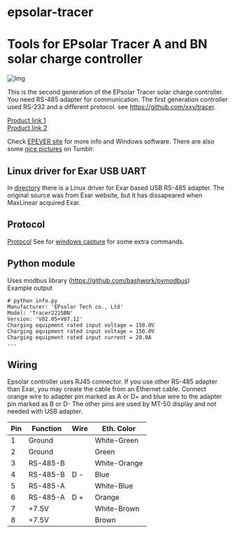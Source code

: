 # epsolar-tracer
Tools for EPsolar Tracer A and BN solar charge controller
===================================================
![Img](img/epsolar_tracer_bn.jpg)

This is the second generation of the EPsolar Tracer solar charge controller. 
You need RS-485 adapter for communication. The first generation controller 
used RS-232 and a different protocol. see https://github.com/xxv/tracer.

[Product link 1](http://www.epsolarpv.com/en/index.php/Product/pro_content/id/573/am_id/136)  
[Product link 2](http://www.epsolarpv.com/en/index.php/Product/index/id/653/am_id/134)  

Check [EPEVER site](https://www.epever.com/) for more info and Windows software.
There are also some [nice pictures](http://gwl-power.tumblr.com/tagged/tracer) on Tumblr.

Linux driver for Exar USB UART
------------------------------
In [directory](xr_usb_serial_common-1a) there is a Linux driver for Exar based USB RS-485 adapter. 
The original source was from Exar website, but it has dissapeared when MaxLinear acquired Exar.

Protocol
--------
[Protocol](archive/1733_modbus_protocol.pdf)
See for [windows capture](archive/epsolar.txt) for some extra commands.

Python module
-------------
Uses modbus library (https://github.com/bashwork/pymodbus)  
Example output
```
# python info.py 
Manufacturer: 'EPsolar Tech co., Ltd'
Model: 'Tracer2215BN'
Version: 'V02.05+V07.12'
Charging equipment rated input voltage = 150.0V
Charging equipment rated input voltage = 150.0V
Charging equipment rated input current = 20.0A
...
```
Wiring
------
Epsolar controller uses RJ45 connector. If you use other RS-485 adapter than Exar, you may create the cable from an Ethernet cable.
Connect orange wire to adapter pin marked as A or D+ and blue wire to the adapter pin marked as B or D-
The other pins are used by MT-50 display and not needed with USB adapter.

| Pin | Function  | Wire  | Eth. Color  	| 
|---	|---        |---	  |---	          |
| 1  	| Ground    |   	  | White-Green   |
| 2  	| Ground    |   	  | Green         |
| 3  	| RS-485-B  |       | White-Orange  |
| 4  	| RS-485-B  | D - 	| Blue          |
| 5  	| RS-485-A  |       | White-Blue    |
| 6  	| RS-485-A  | D +   | Orange  	    |
| 7  	| +7.5V  	  |   	  | White-Brown   |
| 8  	| +7.5V  	  |   	  | Brown	        |

